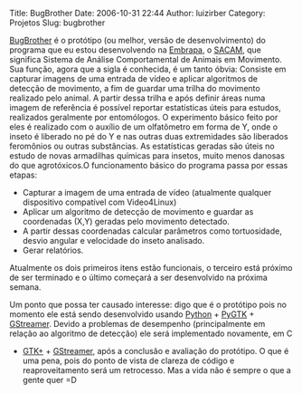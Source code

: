 Title: BugBrother
Date: 2006-10-31 22:44
Author: luizirber
Category: Projetos
Slug: bugbrother

[BugBrother][] é o protótipo (ou melhor, versão de desenvolvimento) do
programa que eu estou desenvolvendo na [Embrapa][], o [SACAM][], que
significa Sistema de Análise Comportamental de Animais em Movimento. Sua
função, agora que a sigla é conhecida, é um tanto óbvia: Consiste em
capturar imagens de uma entrada de vídeo e aplicar algoritmos de
detecção de movimento, a fim de guardar uma trilha do movimento
realizado pelo animal. A partir dessa trilha e após definir áreas numa
imagem de referência é possível reportar estatísticas úteis para
estudos, realizados geralmente por entomólogos. O experimento básico
feito por eles é realizado com o auxílio de um olfatômetro em forma de
Y, onde o inseto é liberado no pé do Y e nas outras duas extremidades
são liberados feromônios ou outras substâncias. As estatísticas geradas
são úteis no estudo de novas armadilhas químicas para insetos, muito
menos danosas do que agrotóxicos.O funcionamento básico do programa
passa por essas etapas:  

  - Capturar a imagem de uma entrada de vídeo (atualmente qualquer
dispositivo compatível com Video4Linux)  
  - Aplicar um algoritmo de detecção de movimento e guardar as
coordenadas (X,Y) geradas pelo movimento detectado.  
  - A partir dessas coordenadas calcular parâmetros como tortuosidade,
desvio angular e velocidade do inseto analisado.  
  - Gerar relatórios.  

Atualmente os dois primeiros itens estão funcionais, o terceiro está
próximo de ser terminado e o último começará a ser desenvolvido na
próxima semana.

Um ponto que possa ter causado interesse: digo que é o protótipo pois no
momento ele está sendo desenvolvido usando [Python][] + [PyGTK][] +
[GStreamer][]. Devido a problemas de desempenho (principalmente em
relação ao algoritmo de detecção) ele será implementado novamente, em C
+ [GTK+][] + [GStreamer][], após a conclusão e avaliação do protótipo. O
que é uma pena, pois do ponto de vista de clareza de código e
reaproveitamento será um retrocesso. Mas a vida não é sempre o que a
gente quer =D

  [BugBrother]: http://sourceforge.net/projects/bugbrother
  [Embrapa]: http://www.cnpdia.embrapa.br/
  [SACAM]: http://repositorio.agrolivre.gov.br/projects/sacam
  [Python]: http://www.python.org
  [PyGTK]: http://www.pygtk.org
  [GStreamer]: http://www.gstreamer.org
  [GTK+]: http://www.gtk.org
